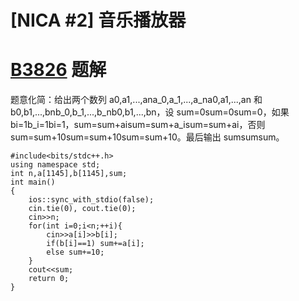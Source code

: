 # [NICA #2] 音乐播放器
[B3826](https://www.luogu.com.cn/problem/B3826) 题解
==================================================


题意化简：给出两个数列 a0,a1,...,ana\_0,a\_1,...,a\_na0​,a1​,...,an​ 和 b0,b1,...,bnb\_0,b\_1,...,b\_nb0​,b1​,...,bn​，设 sum=0sum=0sum=0，如果 bi=1b\_i=1bi​=1，sum=sum+aisum=sum+a\_isum=sum+ai​，否则 sum=sum+10sum=sum+10sum=sum+10。最后输出 sumsumsum。



```
#include<bits/stdc++.h>
using namespace std;
int n,a[1145],b[1145],sum; 
int main()
{
	ios::sync_with_stdio(false);
	cin.tie(0), cout.tie(0);
	cin>>n;
	for(int i=0;i<n;++i){
		cin>>a[i]>>b[i];
		if(b[i]==1) sum+=a[i];
		else sum+=10;
	}
	cout<<sum;
	return 0;
}

```

